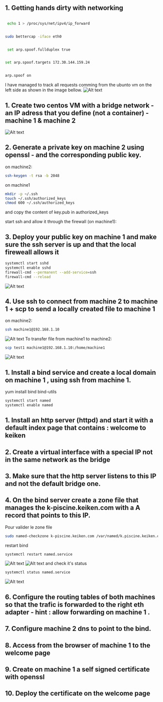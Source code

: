 ## 1. Getting hands dirty with networking

```bash

 echo 1 > /proc/sys/net/ipv4/ip_forward
```
```bash

sudo bettercap -iface eth0
```
```bash

 set arp.spoof.fullduplex true
```

```bash

set arp.spoof.targets 172.30.144.159.24
```
```bash

arp.spoof on
```
I have managed to track all requests comming from the ubunto vm on the left side as shown in the image bellow.
![Alt text](image.png)

## 1. Create two centos VM with a bridge network - an IP adress that you define (not a container) - machine 1 & machine 2
![Alt text](image-1.png)
## 2. Generate a private key on machine 2 using openssl - and the corresponding public key.
on machine2:

```bash
ssh-keygen -t rsa -b 2048
```
on machine1
```bash
mkdir -p ~/.ssh
touch ~/.ssh/authorized_keys
chmod 600 ~/.ssh/authorized_keys
```
and copy the content of key.pub in authorized_keys

start ssh and allow it through the firewall (on machine1):

## 3. Deploy your public key on machine 1 and make sure the ssh server is up and that the local fireweall allows it 
```bash
systemctl start sshd
systemctl enable sshd
firewall-cmd --permanent --add-service=ssh
firewall-cmd --reload

```
![Alt text](image-2.png)
## 4. Use ssh to connect from machine 2 to machine 1 + scp to send a locally created file to machine 1
on machine2:
```bash
ssh machine1@192.168.1.10

```
 ![Alt text](image-3.png)
To transfer file from machine1 to machine2:
```bash
scp test1 machine1@192.168.1.10:/home/machine1
```
![Alt text](image-4.png)

## 1. Install a bind service and create a local domain on machine 1 , using ssh from machine 1.
yum install bind bind-utils
```bash
systemctl start named
systemctl enable named

```
## 1. Install an http server (httpd) and start it with a default index page that contains : welcome to keiken

## 2. Create a virtual interface with a special IP not in the same network as the bridge

## 3. Make sure that the http server listens to this IP and not the default bridge one.

## 4. On the bind server create a zone file that manages  the  k-piscine.keiken.com  with a A record that points to this IP.
Pour valider le zone file
```bash
sudo named-checkzone k-piscine.keiken.com /var/named/k.piscine.keiken.com.zone

```
restart bind
```bash
systemctl restart named.service

```

![Alt text](image-5.png)
![Alt text](image-6.png)
and check it's status
```bash
systemctl status named.service

```
![Alt text](image-7.png)
## 6. Configure the routing tables of both machines so that the trafic is forwarded to the right eth adapter - hint : allow forwarding on machine 1 .

## 7. Configure machine 2 dns to point to the bind.

## 8. Access from the browser of machine 1 to the welcome page 

## 9. Create on machine 1 a self signed certificate with openssl

## 10. Deploy the certificate on the welcome page  